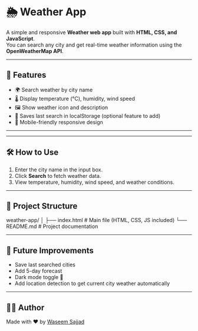# 🌦️ Weather App

A simple and responsive **Weather web app** built with **HTML, CSS, and JavaScript**.  
You can search any city and get real-time weather information using the **OpenWeatherMap API**.

---

## 🚀 Features
- 🌍 Search weather by city name  
- 🌡️ Display temperature (°C), humidity, wind speed  
- 🖼️ Show weather icon and description  
- 💾 Saves last search in localStorage (optional feature to add)  
- 📱 Mobile-friendly responsive design  

---

---

## 🛠️ How to Use
1. Enter the city name in the input box.  
2. Click **Search** to fetch weather data.  
3. View temperature, humidity, wind speed, and weather conditions.  

---

## 📂 Project Structure

weather-app/
│
├── index.html # Main file (HTML, CSS, JS included)
└── README.md # Project documentation


---

## 📌 Future Improvements
- Save last searched cities  
- Add 5-day forecast  
- Dark mode toggle 🌙  
- Add location detection to get current city weather automatically  

---

## 👨‍💻 Author
Made with ❤️ by [Waseem Sajjad](https://github.com/waseem-sajjad-dev)
